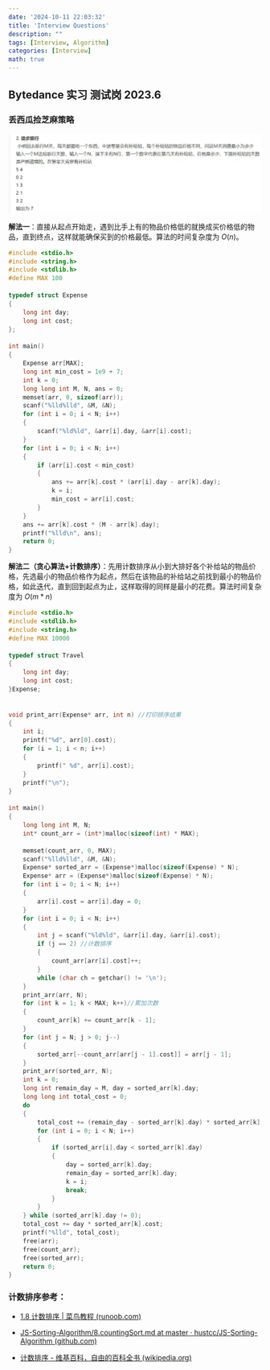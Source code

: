 ```yaml
---
date: '2024-10-11 22:03:32'
title: 'Interview Questions'
description: ""
tags: [Interview, Algorithm]
categories: [Interview]
math: true
---
```


## Bytedance 实习 测试岗 2023.6

### 丢西瓜捡芝麻策略

![](question.jpg)

**解法一**：直接从起点开始走，遇到比手上有的物品价格低的就换成买价格低的物品，直到终点，这样就能确保买到的价格最低。算法的时间复杂度为 $O(n)$。

```c
#include <stdio.h>
#include <string.h>
#include <stdlib.h>
#define MAX 100

typedef struct Expense
{
	long int day;
	long int cost;
};

int main()
{
	Expense arr[MAX];
	long int min_cost = 1e9 + 7;
	int k = 0;
    long long int M, N, ans = 0;
	memset(arr, 0, sizeof(arr));
	scanf("%lld%lld", &M, &N);
    for (int i = 0; i < N; i++)
	{
        scanf("%ld%ld", &arr[i].day, &arr[i].cost);
	}
	for (int i = 0; i < N; i++)
	{
		if (arr[i].cost < min_cost)
		{
			ans += arr[k].cost * (arr[i].day - arr[k].day);
			k = i;
			min_cost = arr[i].cost;
		}
	}
	ans += arr[k].cost * (M - arr[k].day);
	printf("%lld\n", ans);
    return 0;
}
```

**解法二（贪心算法+计数排序）**：先用计数排序从小到大排好各个补给站的物品价格，先选最小的物品价格作为起点，然后在该物品的补给站之前找到最小的物品价格，如此迭代，直到回到起点为止，这样取得的同样是最小的花费。算法时间复杂度为 $O(m*n)$

```c
#include <stdio.h>
#include <stdlib.h>
#include <string.h>
#define MAX 10000

typedef struct Travel
{
	long int day;
	long int cost;
}Expense;


void print_arr(Expense* arr, int n) //打印排序结果
{
    int i;
    printf("%d", arr[0].cost);
    for (i = 1; i < n; i++)
    {
        printf(" %d", arr[i].cost);
    }
    printf("\n");
}

int main()
{
	long long int M, N;
    int* count_arr = (int*)malloc(sizeof(int) * MAX);

    memset(count_arr, 0, MAX);
	scanf("%lld%lld", &M, &N);
    Expense* sorted_arr = (Expense*)malloc(sizeof(Expense) * N);
    Expense* arr = (Expense*)malloc(sizeof(Expense) * N);
    for (int i = 0; i < N; i++)
    {
        arr[i].cost = arr[i].day = 0;
    }
	for (int i = 0; i < N; i++)
	{
        int j = scanf("%ld%ld", &arr[i].day, &arr[i].cost);
        if (j == 2) //计数排序
        {
            count_arr[arr[i].cost]++;
        }
		while (char ch = getchar() != '\n');
	}
    print_arr(arr, N);
    for (int k = 1; k < MAX; k++)//累加次数
    {
        count_arr[k] += count_arr[k - 1];
    }
    for (int j = N; j > 0; j--)
    {
        sorted_arr[--count_arr[arr[j - 1].cost]] = arr[j - 1];
    }
    print_arr(sorted_arr, N);
    int k = 0;
    long int remain_day = M, day = sorted_arr[k].day;
    long long int total_cost = 0;
    do
    {
        total_cost += (remain_day - sorted_arr[k].day) * sorted_arr[k].cost;
        for (int i = 0; i < N; i++)
        {
            if (sorted_arr[i].day < sorted_arr[k].day)
            {
                day = sorted_arr[k].day;
                remain_day = sorted_arr[k].day;
                k = i;
                break;
            }
        }
    } while (sorted_arr[k].day != 0);
    total_cost += day * sorted_arr[k].cost;    
    printf("%lld", total_cost);
    free(arr);
    free(count_arr);
    free(sorted_arr);
	return 0;
}
```

### 计数排序参考：

- [1.8 计数排序 | 菜鸟教程 (runoob.com)](https://www.runoob.com/w3cnote/counting-sort.html)

- [JS-Sorting-Algorithm/8.countingSort.md at master · hustcc/JS-Sorting-Algorithm (github.com)](https://github.com/hustcc/JS-Sorting-Algorithm/blob/master/8.countingSort.md)

- [计数排序 - 维基百科，自由的百科全书 (wikipedia.org)](https://zh.wikipedia.org/wiki/计数排序)

